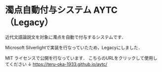 # 濁点自動付与システム AYTC　（Legacy）

近代文語論説文を対象に濁点を自動で付与するシステムです．

Microsoft Silverlightで実装を行なっていたため，Legacyにしました．

MIT ライセンスで公開を行なっています．
こちらのURLをクリックして使用してください
↓
https://teru-oka-1933.github.io/aytc/
